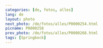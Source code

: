 ```yaml
---
categories: [de, fotos, alles]
lang: de
layout: photo
next_photo: /de/fotos/alles/P0000254.html
picname: P0000258
prev_photo: /de/fotos/alles/P0000268.html
tags: [Springbock]
---
```

